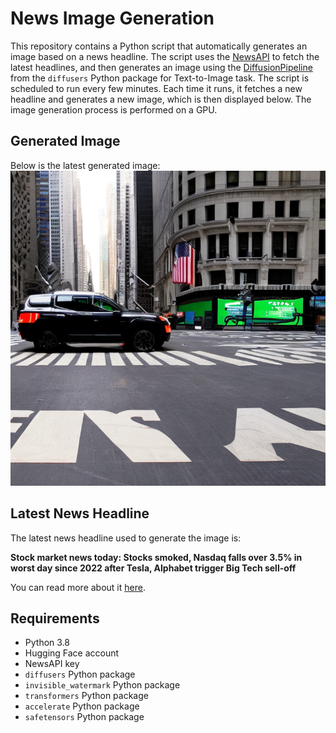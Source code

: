 # News Image Generation
This repository contains a Python script that automatically generates an image based on a news headline. The script uses the [NewsAPI](https://newsapi.org/) to fetch the latest headlines, and then generates an image using the [DiffusionPipeline](https://github.com/huggingface/diffusers) from the `diffusers` Python package for Text-to-Image task.
The script is scheduled to run every few minutes. Each time it runs, it fetches a new headline and generates a new image, which is then displayed below. The image generation process is performed on a GPU.

## Generated Image
Below is the latest generated image:
![Generated Image](image.png)

## Latest News Headline
The latest news headline used to generate the image is:

**Stock market news today: Stocks smoked, Nasdaq falls over 3.5% in worst day since 2022 after Tesla, Alphabet trigger Big Tech sell-off**

You can read more about it [here](https://news.google.com/rss/articles/CBMihgJBVV95cUxNXzAzOVNEdURaUEtfa3R3UmlVTjdSblpTaW13MXR6MDJwN2dFS1hvNWVVLWZ1LUlUa3FmRWs3NFcxa2F2NXA1QmxLVGR6ajRUSk1EVEZyeVM3OG9MY01DUkhTV2RnemUzS1hCaURIMWwxeUZ0cTNBUEZyMl82dmNIVDMxbUc4VUtXeTNjeFNkb24yeXEwVmdVVmpDXzNVWWViM0hBdllod2xHT2FuN0lSTkFyRUZTWjRmMENZQThodi10cGJyUjFWelEtY3c3TWRqLWl1MjJqYWltVlMyOGl0VTR2d3RCLWE4QXhzLU5lZUFlWmM5Y0plbWh0MjNyZGdRdXlzMmJ3?oc=5).

## Requirements
- Python 3.8
- Hugging Face account
- NewsAPI key
- `diffusers` Python package
- `invisible_watermark` Python package
- `transformers` Python package
- `accelerate` Python package
- `safetensors` Python package

